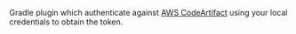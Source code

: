 Gradle plugin which authenticate against [AWS CodeArtifact](https://aws.amazon.com/es/codeartifact/) using your local credentials to obtain the token.

